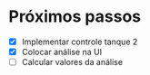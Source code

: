 # Próximos passos 
- [X] Implementar controle tanque 2
- [X] Colocar análise na UI
- [ ] Calcular valores da análise
